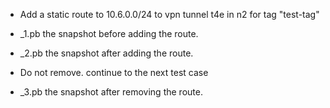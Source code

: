 * Add a static route to 10.6.0.0/24 to vpn tunnel t4e in n2 for tag "test-tag" 

* _1.pb the snapshot before adding the route.

* _2.pb the snapshot after adding the route.

* Do not remove. continue to the next test case

* _3.pb the snapshot after removing the route.